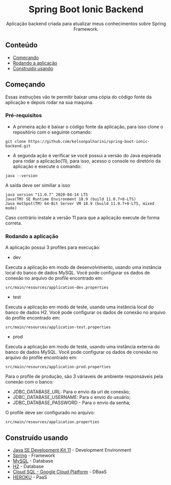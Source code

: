 <h1 align="center">Spring Boot Ionic Backend</h1>

<p align="center">Aplicação backend criada para atualizar meus conhecimentos sobre Spring Framework.
    <br>
</p>

## Conteúdo

- [Começando](#getting_started)
- [Rodando a aplicação](#running)
- [Construído usando](#built_using)

## Começando <a name = "getting_started"></a>

Essas instruções vão te permitir baixar uma cópia do código fonte da aplicação e depois rodar na sua maquina.

### Pré-requisitos

- A primeira ação é baixar o código fonte da aplicação, para isso clone o repositório com o seguinte comando:

```
git clone https://github.com/kelsonpalharini/spring-boot-ionic-backend.git
```

- A segunda ação é verificar se você possui a versão do Java esperada para rodar a aplicação(11),
  para isso, acesso o console no diretório da aplicação e execute o comando:

```
java --version
```

A saída deve ser similiar a isso

```
java version "11.0.7" 2020-04-14 LTS
Java(TM) SE Runtime Environment 18.9 (build 11.0.7+8-LTS)
Java HotSpot(TM) 64-Bit Server VM 18.9 (build 11.0.7+8-LTS, mixed mode)
```

Caso contrário instale a versão 11 para que a aplicação execute de forma correta.

### Rodando a aplicação <a name = "running"></a>

A aplicação possui 3 profiles para execução:

- dev

Executa a aplicação em modo de desenvolvimento, usando uma instância local do banco de dados MySQL.
Você pode configurar os dados de conexão no arquivo do profile encontrado em:

```
src/main/resources/application-dev.properties
```

- test

Executa a aplicação em modo de teste, usando uma instância local do banco de dados H2.
Você pode configurar os dados de conexão no arquivo do profile encontrado em:

```
src/main/resources/application-test.properties
```

- prod

Executa a aplicação em modo de teste, usando uma instância externa do banco de dados MySQL.
Você pode configurar os dados de conexão no arquivo do profile encontrado em:

```
src/main/resources/application-prod.properties
```

Para o profile de produção, são 3 váriaveis de ambiente responsáveis pela conexão com o banco:

- JDBC_DATABASE_URL: Para o envio da url de conexão;
- JDBC_DATABASE_USERNAME: Para o envio do usuário;
- JDBC_DATABASE_PASSWORD - Para o envio da senha;

O profile deve ser configurado no arquivo:

```
src/main/resources/application.properties
```

## Construído usando <a name = "built_using"></a>

- [Java SE Development Kit 11](https://www.oracle.com/java/technologies/javase-jdk11-downloads.html) - Development Environment
- [Spring](https://spring.io/projects/spring-boot) - Framework
- [MySQL](https://www.mysql.com/) - Database
- [H2](https://www.h2database.com/html/main.html) - Database
- [Cloud SQL - Google Cloud Platform](https://cloud.google.com/sql) - DBaaS
- [HEROKU](https://www.heroku.com) - PaaS

